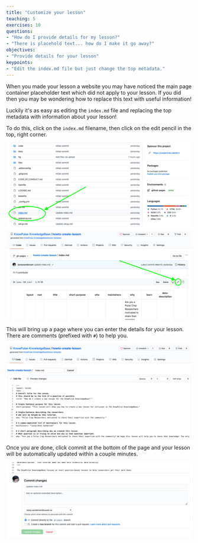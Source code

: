 ```yaml
---
title: "Customize your lesson"
teaching: 5
exercises: 10
questions:
- "How do I provide details for my lesson?"
- "There is placehold text... how do I make it go away?"
objectives:
- "Provide details for your lesson"
keypoints:
- "Edit the index.md file but just change the top metadata."
---
```


When you made your lesson a website you may have noticed the main page container placeholder text which did not apply to your lesson. If you did then you may be wondering how to replace this text with useful information!

Luckily it's as easy as editing the `index.md` file and replacing the top metadata with information about your lesson!

To do this, click on the `index.md` filename, then click on the edit pencil in the top, right corner.

![Screenshot of frontpage with index highlighted](../fig/create_lesson-customize-1.png)
![Screenshot of frontpage with index highlighted](../fig/create_lesson-customize-2.png)

This will bring up a page where you can enter the details for your lesson. There are comments (prefixed with `#`) to help you.

![Screenshot of frontpage with index highlighted](../fig/create_lesson-customize-3.png)

Once you are done, click commit at the bottom of the page and your lesson will be automatically updated within a couple minutes.

![Screenshot of frontpage with index highlighted](../fig/create_lesson-customize-4.png)
